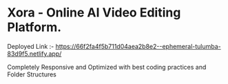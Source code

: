 # Xora - Online AI Video Editing Platform.
Deployed Link :- https://66f2fa4f5b711d04aea2b8e2--ephemeral-tulumba-83d9f5.netlify.app/

Completely Responsive and Optimized with best coding practices and Folder Structures
